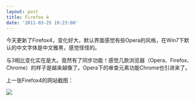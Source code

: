 ```yaml
---
layout: post
title: Firefox 4
date: '2011-03-25 19:23:00'
---
```


<p>今天更新了Firefox4，变化好大，默认界面感觉有些Opera的风格，在Win7下默认的中文字体是中文雅黑，感觉怪怪的。</p>

<p>与3相比变化实在是大。竟然有了同步功能！感觉几款浏览器（Opera、Firefox、Chrome）的样子是越来越像了。Opera下的审查元素功能Chrome也引进来了。</p>

<p>上一张Firefox4的网站截图：</p>

<p><img src="http://c463143.r43.cf2.rackcdn.com/firefox4.gif"/></p>